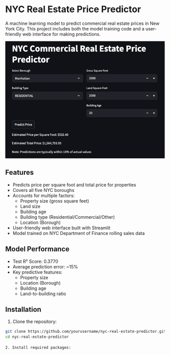 # NYC Real Estate Price Predictor

A machine learning model to predict commercial real estate prices in New York City. This project includes both the model training code and a user-friendly web interface for making predictions.

![Streamlit Interface](assets/streamlit_interface.png)

## Features

- Predicts price per square foot and total price for properties
- Covers all five NYC boroughs
- Accounts for multiple factors:
  - Property size (gross square feet)
  - Land size
  - Building age
  - Building type (Residential/Commercial/Other)
  - Location (Borough)
- User-friendly web interface built with Streamlit
- Model trained on NYC Department of Finance rolling sales data

## Model Performance

- Test R² Score: 0.3770
- Average prediction error: ~15%
- Key predictive features:
  - Property size
  - Location (Borough)
  - Building age
  - Land-to-building ratio

## Installation

1. Clone the repository:
```bash
git clone https://github.com/yourusername/nyc-real-estate-predictor.git
cd nyc-real-estate-predictor

2. Install required packages:
